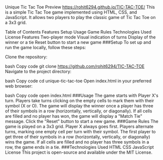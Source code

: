 Unique Tic Tac Toe
Preview
https://rohit6294.github.io/TIC-TAC-TOE/
This is a simple Tic Tac Toe game implemented using HTML, CSS, and JavaScript. It allows two players to play the classic game of Tic Tac Toe on a 3x3 grid.

Table of Contents
Features
Setup
Usage
Game Rules
Technologies Used
License
Features
Two-player mode
Visual indication of turns
Display of the winner or a tie
Reset button to start a new game
###Setup
To set up and run the game locally, follow these steps:

Clone the repository:

bash
Copy code
git clone https://github.com/rohit6294/TIC-TAC-TOE
Navigate to the project directory:

bash
Copy code
cd unique-tic-tac-toe
Open index.html in your preferred web browser:

bash
Copy code
open index.html
###Usage
The game starts with Player X's turn.
Players take turns clicking on the empty cells to mark them with their symbol (X or O).
The game will display the winner once a player has three of their symbols in a row (horizontally, vertically, or diagonally).
If all cells are filled and no player has won, the game will display a "Match Tie" message.
Click the "Reset" button to start a new game.
###Game Rules
The game is played on a 3x3 grid.
Player X always goes first.
Players alternate turns, marking one empty cell per turn with their symbol.
The first player to get three of their symbols in a row (horizontally, vertically, or diagonally) wins the game.
If all cells are filled and no player has three symbols in a row, the game ends in a tie.
###Technologies Used
HTML
CSS
JavaScript
License
This project is open-source and available under the MIT License.
